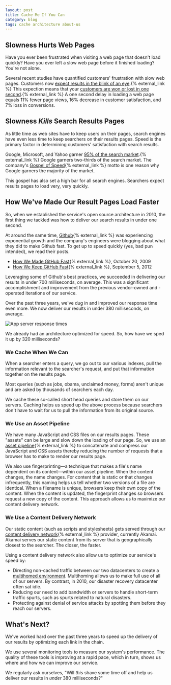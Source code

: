 ```yaml
---
layout: post
title: Cache Me If You Can
category: blog
tags: cache architecture about-us
---
```


## Slowness Hurts Web Pages

Have you ever been frustrated when visiting a web page that doesn't load quickly? Have you ever left a slow web page before it finished loading? You're not alone.

Several recent studies have quantified customers' frustration with slow web pages. Customers now  [expect results in the blink of an eye](http://www.nytimes.com/2012/03/01/technology/impatient-web-users-flee-slow-loading-sites.html).{% external_link %} This expection means that your [customers are won or lost in one second](http://www.aberdeen.com/Aberdeen-Library/5136/RA-performance-web-application.aspx).{% external_link %} A one second delay in loading a web page equals 11% fewer page views, 16% decrease in customer satisfaction, and 7% loss in conversions.

## Slowness *Kills* Search Results Pages

As little time as web sites have to keep users on their pages, search engines have even less time to keep searchers on their results pages. Speed is the primary factor in determining customers' satisfaction with search results.

Google, Microsoft, and Yahoo garner [95% of the search market](http://www.comscore.com/Insights/Press_Releases/2013/11/comScore_Releases_October_2013_US_Search_Engine_Rankings).{% external_link %} Google garners two-thirds of the search market. The company's [Gospel of Speed](https://www.google.com/search?q=Google+Gospel+of+Speed){% external_link %} motto is one reason why Google garners the majority of the market.

This gospel has also set a high bar for all search engines. Searchers expect results pages to load very, very quickly.

## How We've Made Our Result Pages Load Faster

So, when we established the service's open source architecture in 2010, the first thing we tackled was how to deliver our search results in under one second.

At around the same time, [Github](http://www.github.com){% external_link %} was experiencing exponential growth and the company's engineers were blogging about what they did to make Github fast. To get up to speed quickly (yes, bad pun intended), we read their posts.

* [How We Made GitHub Fast](https://github.com/blog/530-how-we-made-github-fast){% external_link %}, October 20, 2009
* [How We Keep GitHub Fast](https://github.com/blog/1252-how-we-keep-github-fast){% external_link %}, September 5, 2012

Leveraging some of Github's best practices, we succeeded in delivering our results in under 700 milliseconds, on average. This was a significant accomplishment and improvement from the previous vendor-owned and -operated iterations of our service.

Over the past three years, we've dug in and improved our response time even more. We now deliver our results in under 380 milliseconds, on average.

![App server response times](https://d3qcdigd1fhos0.cloudfront.net/blog/img/serp_reponse_times.png "App server response times")

We already had an architecture optimized for speed. So, how have we sped it up by 320 milliseconds?

### We Cache When We Can

When a searcher enters a query, we go out to our various indexes, pull the information relevant to the searcher's request, and put that information together on the results page.

Most queries (such as jobs, obama, unclaimed money, forms) aren't unique and are asked by thousands of searchers each day.

We cache these so-called short head queries and store them on our servers. Caching helps us speed up the above process because searchers don't have to wait for us to pull the information from its original source.

### We Use an Asset Pipeline

We have many JavaScript and CSS files on our results pages. These "assets" can be large and slow down the loading of our page. So, we use an [asset pipeline](http://guides.rubyonrails.org/asset_pipeline.html){% external_link %} to concatenate and compress our JavaScript and CSS assets thereby reducing the number of requests that a browser has to make to render our results page.

We also use fingerprinting&mdash;a technique that makes a file's name dependent on its content&mdash;within our asset pipeline. When the content changes, the name changes. For content that is static or that changes infrequently, this naming helps us tell whether two versions of a file are identical. When a filename is unique, browsers keep their own copy of the content. When the content is updated, the fingerprint changes so browsers request a new copy of the content. This approach allows us to maximize our content delivery network.

### We Use a Content Delivery Network

Our static content (such as scripts and stylesheets) gets served through our [content delivery network](http://www.webopedia.com/TERM/C/CDN.html){% external_link %} provider, currently Akamai. Akamai serves our static content from its server that is geographically closest to the searcher. The closer, the faster.

Using a content delivery network also allow us to optimize our service's speed by:

* Directing non-cached traffic between our two datacenters to create a [multihomed environment](/releases/2012-10-19.html). Multihoming allows us to make full use of all of our servers. By contrast, in 2010, our disaster recovery datacenter often sat idle.
* Reducing our need to add bandwidth or servers to handle short-term traffic spurts, such as spurts related to natural disasters.
* Protecting against denial of service attacks by spotting them before they reach our servers.

## What's Next?

We've worked hard over the past three years to speed up the delivery of our results by optimizing each link in the chain.

We use several monitoring tools to measure our system's performance. The quality of these tools is improving at a rapid pace, which in turn, shows us where and how we can improve our service.

We regularly ask ourselves, "Will *this* shave some time off and help us deliver our results in *under* 380 milliseconds?"
